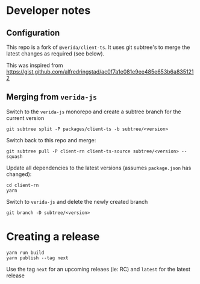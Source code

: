 
# Developer notes

## Configuration

This repo is a fork of `@verida/client-ts`. It uses git subtree's to merge the latest changes as required (see below).

This was inspired from https://gist.github.com/alfredringstad/ac0f7a1e081e9ee485e653b6a8351212

## Merging from `verida-js`

Switch to the `verida-js` monorepo and create a subtree branch for the current version

```
git subtree split -P packages/client-ts -b subtree/<version>
```

Switch back to this repo and merge:

```
git subtree pull -P client-rn client-ts-source subtree/<version> --squash
```

Update all dependencies to the latest versions (assumes `package.json` has changed):

```
cd client-rn
yarn
```

Switch to `verida-js` and delete the newly created branch

```
git branch -D subtree/<version>
```

# Creating a release

```
yarn run build
yarn publish --tag next
```

Use the tag `next` for an upcoming releaes (ie: RC) and `latest` for the latest release